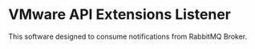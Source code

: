 VMware API Extensions Listener 
==============================

This software designed to consume notifications from RabbitMQ Broker.
